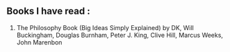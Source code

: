 ## Books I have read : 

1) The Philosophy Book (Big Ideas Simply Explained) by DK, Will Buckingham, Douglas Burnham, Peter J. King, Clive Hill, Marcus Weeks, John Marenbon
